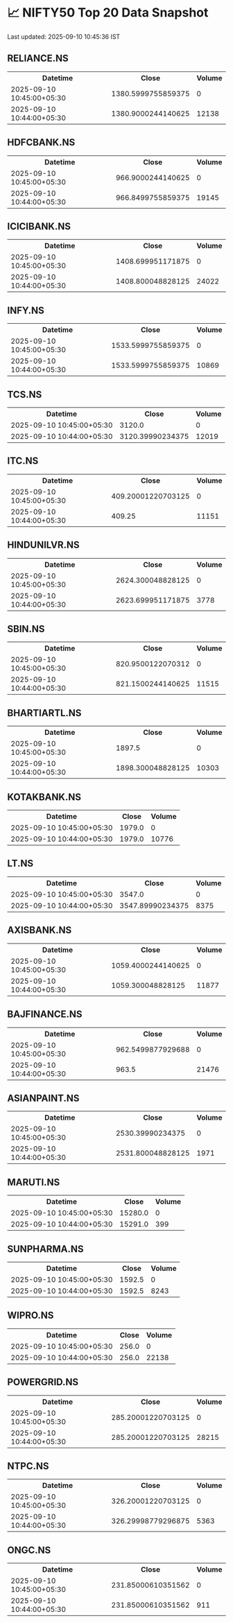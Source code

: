 # 📈 NIFTY50 Top 20 Data Snapshot

Last updated: 2025-09-10 10:45:36 IST

## RELIANCE.NS

<table>
  <tr><th>Datetime</th><th>Close</th><th>Volume</th></tr>
  <tr><td>2025-09-10 10:45:00+05:30</td><td>1380.5999755859375</td><td>0</td></tr>
  <tr><td>2025-09-10 10:44:00+05:30</td><td>1380.9000244140625</td><td>12138</td></tr>
</table>

## HDFCBANK.NS

<table>
  <tr><th>Datetime</th><th>Close</th><th>Volume</th></tr>
  <tr><td>2025-09-10 10:45:00+05:30</td><td>966.9000244140625</td><td>0</td></tr>
  <tr><td>2025-09-10 10:44:00+05:30</td><td>966.8499755859375</td><td>19145</td></tr>
</table>

## ICICIBANK.NS

<table>
  <tr><th>Datetime</th><th>Close</th><th>Volume</th></tr>
  <tr><td>2025-09-10 10:45:00+05:30</td><td>1408.699951171875</td><td>0</td></tr>
  <tr><td>2025-09-10 10:44:00+05:30</td><td>1408.800048828125</td><td>24022</td></tr>
</table>

## INFY.NS

<table>
  <tr><th>Datetime</th><th>Close</th><th>Volume</th></tr>
  <tr><td>2025-09-10 10:45:00+05:30</td><td>1533.5999755859375</td><td>0</td></tr>
  <tr><td>2025-09-10 10:44:00+05:30</td><td>1533.5999755859375</td><td>10869</td></tr>
</table>

## TCS.NS

<table>
  <tr><th>Datetime</th><th>Close</th><th>Volume</th></tr>
  <tr><td>2025-09-10 10:45:00+05:30</td><td>3120.0</td><td>0</td></tr>
  <tr><td>2025-09-10 10:44:00+05:30</td><td>3120.39990234375</td><td>12019</td></tr>
</table>

## ITC.NS

<table>
  <tr><th>Datetime</th><th>Close</th><th>Volume</th></tr>
  <tr><td>2025-09-10 10:45:00+05:30</td><td>409.20001220703125</td><td>0</td></tr>
  <tr><td>2025-09-10 10:44:00+05:30</td><td>409.25</td><td>11151</td></tr>
</table>

## HINDUNILVR.NS

<table>
  <tr><th>Datetime</th><th>Close</th><th>Volume</th></tr>
  <tr><td>2025-09-10 10:45:00+05:30</td><td>2624.300048828125</td><td>0</td></tr>
  <tr><td>2025-09-10 10:44:00+05:30</td><td>2623.699951171875</td><td>3778</td></tr>
</table>

## SBIN.NS

<table>
  <tr><th>Datetime</th><th>Close</th><th>Volume</th></tr>
  <tr><td>2025-09-10 10:45:00+05:30</td><td>820.9500122070312</td><td>0</td></tr>
  <tr><td>2025-09-10 10:44:00+05:30</td><td>821.1500244140625</td><td>11515</td></tr>
</table>

## BHARTIARTL.NS

<table>
  <tr><th>Datetime</th><th>Close</th><th>Volume</th></tr>
  <tr><td>2025-09-10 10:45:00+05:30</td><td>1897.5</td><td>0</td></tr>
  <tr><td>2025-09-10 10:44:00+05:30</td><td>1898.300048828125</td><td>10303</td></tr>
</table>

## KOTAKBANK.NS

<table>
  <tr><th>Datetime</th><th>Close</th><th>Volume</th></tr>
  <tr><td>2025-09-10 10:45:00+05:30</td><td>1979.0</td><td>0</td></tr>
  <tr><td>2025-09-10 10:44:00+05:30</td><td>1979.0</td><td>10776</td></tr>
</table>

## LT.NS

<table>
  <tr><th>Datetime</th><th>Close</th><th>Volume</th></tr>
  <tr><td>2025-09-10 10:45:00+05:30</td><td>3547.0</td><td>0</td></tr>
  <tr><td>2025-09-10 10:44:00+05:30</td><td>3547.89990234375</td><td>8375</td></tr>
</table>

## AXISBANK.NS

<table>
  <tr><th>Datetime</th><th>Close</th><th>Volume</th></tr>
  <tr><td>2025-09-10 10:45:00+05:30</td><td>1059.4000244140625</td><td>0</td></tr>
  <tr><td>2025-09-10 10:44:00+05:30</td><td>1059.300048828125</td><td>11877</td></tr>
</table>

## BAJFINANCE.NS

<table>
  <tr><th>Datetime</th><th>Close</th><th>Volume</th></tr>
  <tr><td>2025-09-10 10:45:00+05:30</td><td>962.5499877929688</td><td>0</td></tr>
  <tr><td>2025-09-10 10:44:00+05:30</td><td>963.5</td><td>21476</td></tr>
</table>

## ASIANPAINT.NS

<table>
  <tr><th>Datetime</th><th>Close</th><th>Volume</th></tr>
  <tr><td>2025-09-10 10:45:00+05:30</td><td>2530.39990234375</td><td>0</td></tr>
  <tr><td>2025-09-10 10:44:00+05:30</td><td>2531.800048828125</td><td>1971</td></tr>
</table>

## MARUTI.NS

<table>
  <tr><th>Datetime</th><th>Close</th><th>Volume</th></tr>
  <tr><td>2025-09-10 10:45:00+05:30</td><td>15280.0</td><td>0</td></tr>
  <tr><td>2025-09-10 10:44:00+05:30</td><td>15291.0</td><td>399</td></tr>
</table>

## SUNPHARMA.NS

<table>
  <tr><th>Datetime</th><th>Close</th><th>Volume</th></tr>
  <tr><td>2025-09-10 10:45:00+05:30</td><td>1592.5</td><td>0</td></tr>
  <tr><td>2025-09-10 10:44:00+05:30</td><td>1592.5</td><td>8243</td></tr>
</table>

## WIPRO.NS

<table>
  <tr><th>Datetime</th><th>Close</th><th>Volume</th></tr>
  <tr><td>2025-09-10 10:45:00+05:30</td><td>256.0</td><td>0</td></tr>
  <tr><td>2025-09-10 10:44:00+05:30</td><td>256.0</td><td>22138</td></tr>
</table>

## POWERGRID.NS

<table>
  <tr><th>Datetime</th><th>Close</th><th>Volume</th></tr>
  <tr><td>2025-09-10 10:45:00+05:30</td><td>285.20001220703125</td><td>0</td></tr>
  <tr><td>2025-09-10 10:44:00+05:30</td><td>285.20001220703125</td><td>28215</td></tr>
</table>

## NTPC.NS

<table>
  <tr><th>Datetime</th><th>Close</th><th>Volume</th></tr>
  <tr><td>2025-09-10 10:45:00+05:30</td><td>326.20001220703125</td><td>0</td></tr>
  <tr><td>2025-09-10 10:44:00+05:30</td><td>326.29998779296875</td><td>5363</td></tr>
</table>

## ONGC.NS

<table>
  <tr><th>Datetime</th><th>Close</th><th>Volume</th></tr>
  <tr><td>2025-09-10 10:45:00+05:30</td><td>231.85000610351562</td><td>0</td></tr>
  <tr><td>2025-09-10 10:44:00+05:30</td><td>231.85000610351562</td><td>911</td></tr>
</table>

